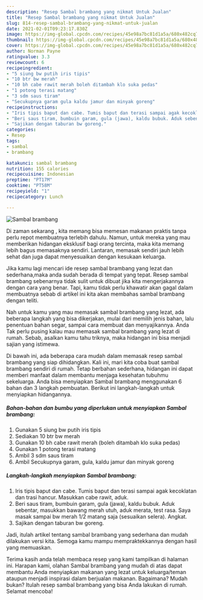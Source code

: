 ```yaml
---
description: "Resep Sambal brambang yang nikmat Untuk Jualan"
title: "Resep Sambal brambang yang nikmat Untuk Jualan"
slug: 814-resep-sambal-brambang-yang-nikmat-untuk-jualan
date: 2021-02-01T09:23:17.830Z
image: https://img-global.cpcdn.com/recipes/45e98a7bc81d1a5a/680x482cq70/sambal-brambang-foto-resep-utama.jpg
thumbnail: https://img-global.cpcdn.com/recipes/45e98a7bc81d1a5a/680x482cq70/sambal-brambang-foto-resep-utama.jpg
cover: https://img-global.cpcdn.com/recipes/45e98a7bc81d1a5a/680x482cq70/sambal-brambang-foto-resep-utama.jpg
author: Norman Payne
ratingvalue: 3.3
reviewcount: 6
recipeingredient:
- "5 siung bw putih iris tipis"
- "10 btr bw merah"
- "10 bh cabe rawit merah boleh ditambah klo suka pedas"
- "1 potong terasi matang"
- "3 sdm saus tiram"
- "Secukupnya garam gula kaldu jamur dan minyak goreng"
recipeinstructions:
- "Iris tipis baput dan cabe. Tumis baput dan terasi sampai agak kecoklatan dan trasi hancur. Masukkan cabe rawit, aduk."
- "Beri saus tiram, bumbuin garam, gula (jawa), kaldu bubuk. Aduk sebentar, masukkan bawang merah utuh, aduk merata, test rasa. Saya masak sampai bw merah 1/2 matang saja (sesuaikan selera). Angkat."
- "Sajikan dengan taburan bw goreng."
categories:
- Resep
tags:
- sambal
- brambang

katakunci: sambal brambang 
nutrition: 155 calories
recipecuisine: Indonesian
preptime: "PT17M"
cooktime: "PT58M"
recipeyield: "1"
recipecategory: Lunch

---
```



![Sambal brambang](https://img-global.cpcdn.com/recipes/45e98a7bc81d1a5a/680x482cq70/sambal-brambang-foto-resep-utama.jpg)

Di zaman  sekarang , kita memang bisa memesan makanan praktis tanpa perlu repot membuatnya terlebih dahulu. Namun, untuk mereka yang mau memberikan hidangan eksklusif bagi orang tercinta, maka kita memang lebih bagus memasaknya sendiri. Lantaran, memasak sendiri jauh lebih sehat dan juga dapat menyesuaikan dengan kesukaan keluarga.

Jika kamu lagi mencari ide resep sambal brambang yang lezat dan sederhana,maka anda sudah berada di tempat yang tepat. Resep sambal brambang  sebenarnya tidak sulit untuk dibuat jika kita mengerjakannya dengan cara yang benar. Tapi, kamu tidak perlu khawatir akan gagal dalam membuatnya 
sebab di artikel ini kita akan membahas sambal brambang dengan teliti.  



Nah untuk kamu yang mau memasak sambal brambang yang lezat, ada beberapa langkah yang bisa dikerjakan, mulai dari memilih jenis bahan, lalu penentuan bahan segar, sampai cara membuat dan menyajikannya. Anda Tak perlu pusing kalau mau memasak sambal brambang yang lezat di rumah. Sebab, asalkan kamu  tahu triknya, maka hidangan ini bisa menjadi sajian yang istimewa.

Di bawah ini, ada beberapa cara mudah dalam memasak resep sambal brambang yang siap dihidangkan. Kali ini, mari kita coba buat sambal brambang sendiri di rumah. Tetap berbahan sederhana, hidangan ini dapat memberi manfaat dalam membantu menjaga kesehatan tubuhmu sekeluarga. Anda bisa menyiapkan Sambal brambang menggunakan 6 bahan dan 3 langkah pembuatan. Berikut ini langkah-langkah untuk menyiapkan hidangannya.

<!--inarticleads1-->

##### Bahan-bahan dan bumbu yang diperlukan untuk menyiapkan Sambal brambang:

1. Gunakan 5 siung bw putih iris tipis
1. Sediakan 10 btr bw merah
1. Gunakan 10 bh cabe rawit merah (boleh ditambah klo suka pedas)
1. Gunakan 1 potong terasi matang
1. Ambil 3 sdm saus tiram
1. Ambil Secukupnya garam, gula, kaldu jamur dan minyak goreng




<!--inarticleads2-->

##### Langkah-langkah menyiapkan Sambal brambang:

1. Iris tipis baput dan cabe. Tumis baput dan terasi sampai agak kecoklatan dan trasi hancur. Masukkan cabe rawit, aduk.
1. Beri saus tiram, bumbuin garam, gula (jawa), kaldu bubuk. Aduk sebentar, masukkan bawang merah utuh, aduk merata, test rasa. Saya masak sampai bw merah 1/2 matang saja (sesuaikan selera). Angkat.
1. Sajikan dengan taburan bw goreng.




Jadi, itulah artikel tentang  sambal brambang  yang sederhana dan mudah dilakukan versi kita. Semoga kamu mampu mempraktekkannya dengan hasil yang memuaskan. 

Terima kasih anda telah membaca resep yang kami tampilkan di halaman ini. Harapan kami, olahan  Sambal brambang yang mudah di atas dapat membantu Anda menyiapkan makanan yang lezat untuk keluarga/teman ataupun menjadi inspirasi dalam berjualan makanan. Bagaimana? Mudah bukan? Itulah resep sambal brambang yang bisa Anda lakukan di rumah. Selamat mencoba!

